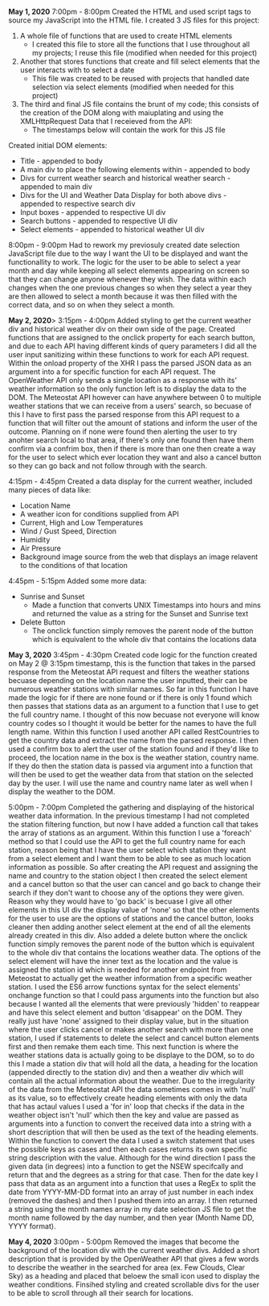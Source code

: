 <b>May 1, 2020</b>
7:00pm - 8:00pm
Created the HTML and used script tags to source my JavaScript into the HTML file. I created 3 JS files for this project:
1) A whole file of functions that are used to create HTML elements
    * I created this file to store all the functions that I use throughout all my projects; I reuse this file (modified when needed for this project)
2) Another that stores functions that create and fill select elements that the user interacts with to select a date
    * This file was created to be reused with projects that handled date selection via select elements (modified when needed for this project)
3) The third and final JS file contains the brunt of my code; this consists of the creation of the DOM along with maiuplating and using the XMLHttpRequest Data that I receieved from the API:
    * The timestamps below will contain the work for this JS file

Created initial DOM elements:
* Title - appended to body
* A main div to place the following elements within - appended to body
* Divs for current weather search and historical weather search - appended to main div
* Divs for the UI and Weather Data Display for both above divs - appended to respective search div
* Input boxes - appended to respective UI div
* Search buttons - appended to respective UI div
* Select elements - appended to historical weather UI div

8:00pm - 9:00pm
Had to rework my previosuly created date selection JavaScript file due to the way I want the UI to be displayed and want the functionallity to work. The logic for the user to be able to select a year month and day while keeping all select elements appearing on screen so that they can change anyone whenever they wish. The data within each changes when the one previous changes so when they select a year they are then allowed to select a month because it was then filled with the correct data, and so on when they select a month.

<b>May 2, 2020</b>>
3:15pm - 4:00pm
Added styling to get the current weather div and historical weather div on their own side of the page. Created functions that are assigned to the onclick property for each search button, and due to each API having different kinds of query parameters I did all the user input sanitizing within these functions to work for each API request. Within the onload property of the XHR I pass the parsed JSON data as an argument into a for specific function for each API request. The OpenWeather API only sends a single location as a response with its' weather information so the only function left is to display the data to the DOM. The Meteostat API however can have anywhere between 0 to multiple weather stations that we can receive from a users' search, so becuase of this I have to first pass the parsed response from this API request to a function that will filter out the amount of stations and inform the user of the outcome. Planning on if none were found then alerting the user to try anohter search local to that area, if there's only one found then have them confirm via a confrim box, then if there is more than one then create a way for the user to select which ever location they want and also a cancel button so they can go back and not follow through with the search.

4:15pm - 4:45pm
Created a data display for the current weather, included many pieces of data like:
* Location Name
* A weather icon for conditions supplied from API
* Current, High and Low Temperatures
* Wind / Gust Speed, Direction
* Humidity
* Air Pressure
* Background image source from the web that displays an image relavent to the conditions of that location

4:45pm - 5:15pm
Added some more data:
* Sunrise and Sunset
    * Made a function that converts UNIX Timestamps into hours and mins and returned the value as a string for the Sunset and Sunrise text
* Delete Button
    * The onclick function simply removes the parent node of the button which is equivalent to the whole div that contains the locations data

<b>May 3, 2020</b>
3:45pm - 4:30pm
Created code logic for the function created on May 2 @ 3:15pm timestamp, this is the function that takes in the parsed response from the Meteostat API request and filters the weather stations becuase depending on the location name the user inputted, their can be numerous weather stations with similar names. So far in this function I have made the logic for if there are none found or if there is only 1 found which then passes that stations data as an argument to a function that I use to get the full country name. I thought of this now becuase not everyone will know country codes so I thought it would be better for the names to have the full length name. Within this function I used another API called RestCountries to get the country data and extract the name from the parsed response. I then used a confirm box to alert the user of the station found and if they'd like to proceed, the location name in the box is the weather station, country name. If they do then the station data is passed via argument into a function that will then be used to get the weather data from that station on the selected day by the user. I will use the name and country name later as well when I display the weather to the DOM.

5:00pm - 7:00pm
Completed the gathering and displaying of the historical weather data information. In the previous timestamp I had not completed the station filtering function, but now I have added a function call that takes the array of stations as an argument. 
Within this function I use a 'foreach' method so that I could use the API to get the full country name for each station, reason being that I have the user select which station they want from a select element and I want them to be able to see as much location information as possible. So after creating the API request and assigning the name and country to the station object I then created the select element and a cancel button so that the user can cancel and go back to change their search if they don't want to choose any of the options they were given. Reason why they would have to 'go back' is becuase I give all other elements in this UI div the display value of 'none' so that the other elements for the user to use are the options of stations and the cancel button, looks cleaner then adding another select element at the end of all the elements already created in this div. Also added a delete button where the onclick function simply removes the parent node of the button which is equivalent to the whole div that contains the locations weather data. The options of the select element will have the inner text as the location and the value is assigned the station id which is needed for another endpoint from Meteostat to actually get the weather information from a specific weather station. I used the ES6 arrow functions syntax for the select elements' onchange function so that I could pass arguments into the function but also because I wanted all the elements that were previously 'hidden' to reappear and have this select element and button 'disappear' on the DOM. They really just have 'none' assigned to their display value, but in the situation where the user clicks cancel or makes another search with more than one station, I used if statements to delete the select and cancel button elements first and then remake them each time.
This next function is where the weather stations data is actually going to be displaye to the DOM, so to do this I made a station div that will hold all the data, a heading for the location (appended directly to the station div) and then a weather div which will contain all the actual information about the weather. Due to the irregularity of the data from the Meteostat API the data sometimes comes in with 'null' as its value, so to effectively create heading elements with only the data that has actaul values I used a 'for in' loop that checks if the data in the weather object isn't 'null' which then the key and value are passed as arguments into a function to convert the received data into a string with a short description that will then be used as the text of the heading elements.
Within the function to convert the data I used a switch statement that uses the possible keys as cases and then each cases returns its own specific string description with the value.
Although for the wind direction I pass the given data (in degrees) into a function to get the NSEW specifcally and return that and the degrees as a string for that case.
Then for the date key I pass that data as an argument into a function that uses a RegEx to split the date from YYYY-MM-DD format into an array of just number in each index (removed the dashes) and then I pushed them into an array. I then returned a string using the month names array in my date selection JS file to get the month name followed by the day number, and then year (Month Name DD, YYYY format).

<b>May 4, 2020</b>
3:00pm - 5:00pm
Removed the images that become the background of the location div with the current weather divs. Added a short description that is provided by the OpenWeather API that gives a few words to describe the weather in the searched for area (ex. Few Clouds, Clear Sky) as a heading and placed that beloew the small icon used to display the weather conditions. Finsihed styling and created scrollable divs for the user to be able to scroll through all their search for locations.